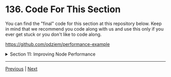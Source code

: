 # 136. Code For This Section

You can find the "final" code for this section at this repository below. Keep in mind that we recommend you code along with us and use this only if you ever get stuck or you don't like to code along.


https://github.com/odziem/performance-example

<details>
  <summary> Section 11: Improving Node Performance </summary>

  - [Codebase: performance-example](../src/s11_performance-example/)

</details>

---

[Previous](./135_Testing-API-Endpoints-With-Supertest_Error-Cases.md) | [Next](./137_Node-Server-Performance.md)